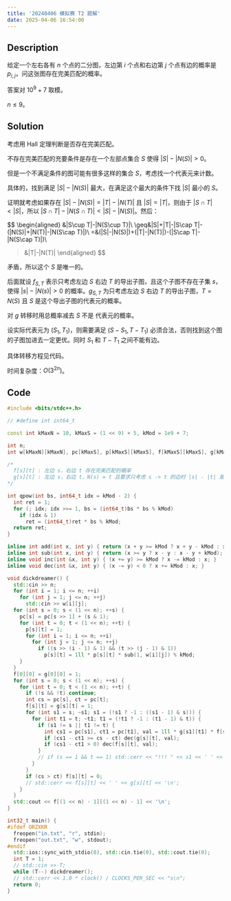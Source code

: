 ```yaml
---
title: '20240406 模拟赛 T2 题解'
date: 2025-04-06 16:54:00
---
```


## Description

给定一个左右各有 $n$ 个点的二分图，左边第 $i$ 个点和右边第 $j$ 个点有边的概率是 $p_{i,j}$，问这张图存在完美匹配的概率。

答案对 $10^9+7$ 取模。

$n\leq 9$。

## Solution

考虑用 Hall 定理判断是否存在完美匹配。

不存在完美匹配的充要条件是存在一个左部点集合 $S$ 使得 $|S|-|N(S)|>0$。

但是一个不满足条件的图可能有很多这样的集合 $S$，考虑找一个代表元来计数。

具体的，找到满足 $|S|-|N(S)|$ 最大，在满足这个最大的条件下找 $|S|$ 最小的 $S$。

证明就考虑如果存在 $|S|-|N(S)|=|T|-|N(T)|$ 且 $|S|=|T|$，则由于 $|S\cap T|<|S|$，所以 $|S\cap T|-|N(S\cap T)|<|S|-|N(S)|$。然后：

$$
\begin{aligned}
&|S\cup T|-|N(S\cup T)|\\
\geq&|S|+|T|-|S\cap T|-(|N(S)|+|N(T)|-|N(S\cap T)|)\\
=&(|S|-|N(S)|)+(|T|-|N(T)|)-(|S\cap T|-|N(S\cap T)|)\\
>&|T|-|N(T)|
\end{aligned}
$$

矛盾，所以这个 $S$ 是唯一的。

后面就设 $f_{S,T}$ 表示只考虑左边 $S$ 右边 $T$ 的导出子图，且这个子图不存在子集 $s$，使得 $|s|-|N(s)|>0$ 的概率。$g_{S,T}$ 为只考虑左边 $S$ 右边 $T$ 的导出子图，$T=N(S)$ 且 $S$ 是这个导出子图的代表元的概率。

对 $g$ 转移时用总概率减去 $S$ 不是 代表元的概率。

设实际代表元为 $(S_1,T_1)$，则需要满足 $(S-S_1,T-T_1)$ 必须合法，否则找到这个图的子图加进去一定更优。同时 $S_1$ 和 $T-T_1$ 之间不能有边。

具体转移方程见代码。

时间复杂度：$O(3^{2n})$。

## Code

```cpp
#include <bits/stdc++.h>

// #define int int64_t

const int kMaxN = 10, kMaxS = (1 << 9) + 5, kMod = 1e9 + 7;

int n;
int w[kMaxN][kMaxN], pc[kMaxS], p[kMaxS][kMaxS], f[kMaxS][kMaxS], g[kMaxS][kMaxS];

/*
  f[s][t] : 左边 s，右边 t 存在完美匹配的概率
  g[s][t] : 左边 s，右边 t，N(s) = t 且要求只考虑 s -> t 的边时 |s| - |t| 是最大的概率
*/

int qpow(int bs, int64_t idx = kMod - 2) {
  int ret = 1;
  for (; idx; idx >>= 1, bs = (int64_t)bs * bs % kMod)
    if (idx & 1)
      ret = (int64_t)ret * bs % kMod;
  return ret;
}

inline int add(int x, int y) { return (x + y >= kMod ? x + y - kMod : x + y); }
inline int sub(int x, int y) { return (x >= y ? x - y : x - y + kMod); }
inline void inc(int &x, int y) { (x += y) >= kMod ? x -= kMod : x; }
inline void dec(int &x, int y) { (x -= y) < 0 ? x += kMod : x; }

void dickdreamer() {
  std::cin >> n;
  for (int i = 1; i <= n; ++i)
    for (int j = 1; j <= n; ++j)
      std::cin >> w[i][j];
  for (int s = 0; s < (1 << n); ++s) {
    pc[s] = pc[s >> 1] + (s & 1);
    for (int t = 0; t < (1 << n); ++t) {
      p[s][t] = 1;
      for (int i = 1; i <= n; ++i)
        for (int j = 1; j <= n; ++j)
          if ((s >> (i - 1) & 1) && (t >> (j - 1) & 1))
            p[s][t] = 1ll * p[s][t] * sub(1, w[i][j]) % kMod;
    }
  }
  f[0][0] = g[0][0] = 1;
  for (int s = 0; s < (1 << n); ++s) {
    for (int t = 0; t < (1 << n); ++t) {
      if (!s && !t) continue;
      int cs = pc[s], ct = pc[t];
      f[s][t] = g[s][t] = 1;
      for (int s1 = s; ~s1; s1 = (!s1 ? -1 : ((s1 - 1) & s))) {
        for (int t1 = t; ~t1; t1 = (!t1 ? -1 : (t1 - 1) & t)) {
          if (s1 != s || t1 != t) {
            int cs1 = pc[s1], ct1 = pc[t1], val = 1ll * g[s1][t1] * f[s - s1][t - t1] % kMod * p[s1][t - t1] % kMod;
            if (cs1 - ct1 >= cs - ct) dec(g[s][t], val);
            if (cs1 - ct1 > 0) dec(f[s][t], val);
          }
          // if (s == 1 && t == 1) std::cerr << "!!! " << s1 << ' ' << t1 << ' ' << f[s][t] << ' ' << g[s][t] << '\n';
        }
      }
      if (cs > ct) f[s][t] = 0;
      // std::cerr << f[s][t] << ' ' << g[s][t] << '\n';
    }
  }
  std::cout << f[(1 << n) - 1][(1 << n) - 1] << '\n';
}

int32_t main() {
#ifdef ORZXKR
  freopen("in.txt", "r", stdin);
  freopen("out.txt", "w", stdout);
#endif
  std::ios::sync_with_stdio(0), std::cin.tie(0), std::cout.tie(0);
  int T = 1;
  // std::cin >> T;
  while (T--) dickdreamer();
  // std::cerr << 1.0 * clock() / CLOCKS_PER_SEC << "s\n";
  return 0;
}
```